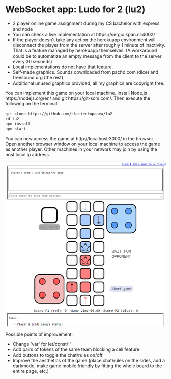 # WebSocket app: Ludo for 2 (lu2)
<ul>
<li>2 player online game assignment during my CS bachelor with express and node</li>
<li>You can check a live implementation at https://sergio.kpan.nl:4002/</li>
<li>If the player doesn't take any action the herokuapp environment will disconnect the player from the server after roughly 1 minute of inactivity.
That is a feature managed by herokuapp themselves. (A workaround could be to automatize an empty message from the client to the server every 30 seconds)</li>
<li>Local implementations do not have that feature.</li>
<li>Self-made graphics. Sounds downloaded from pachd.com (dice) and freesound.org (the rest).</li>
<li>Additional unused graphics provided, all my graphics are copyright free.</li>
</ul>
You can implement this game on your local machine. Install Node.js https://nodejs.org/en/ and git https://git-scm.com/. Then execute the following on the terminal:

```console
git clone https://github.com/skirienkopanea/lu2
cd lu2
npm install
npm start
```

You can now access the game at http://localhost:3000/ in the browser. Open another browser window on your local machine to access the game as another player. Other machines in your network may join by using the host local ip address.

![Board game screenshot](screenshot.png)

Possible points of improvement:
<ul>
  <li>Change 'var' for let/const/''</li>
  <li>Add pairs of tokens of the same team blocking a cell feature</li>
  <li>Add buttons to toggle the chat/rules on/off.</li>
  <li>Improve the aesthetics of the game (place chat/rules on the sides, add a darkmode, make game mobile friendly by fitting the whole board to the entire page, etc.)</li>
 </ul>
